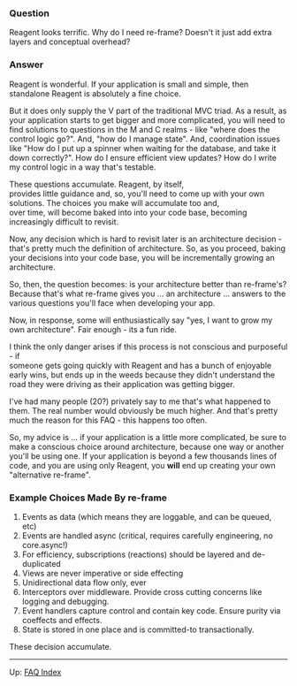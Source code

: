 ### Question

Reagent looks terrific.  Why do I need re-frame?  Doesn't it just add extra layers and
conceptual overhead? 

### Answer 

Reagent is wonderful. If your application is small and simple, then standalone Reagent 
is absolutely a fine choice.

But it does only supply the V part of the traditional MVC triad. As a result, as  
your application starts to get bigger and more complicated, you will need to 
find solutions to questions in the M and C realms - like "where does the control logic go?".  And, 
"how do I manage state".  And, coordination issues like "How do I put up a spinner
when waiting for the database, and take it down correctly?".  How do I ensure 
efficient view updates?  How do I write my control logic in a way that's testable. 

These questions accumulate. Reagent, by itself,  
provides little guidance and, so, you'll need to 
come up with your own solutions. The choices you make will accumulate too and,   
over time, will become baked into into your code base, 
becoming increasingly difficult to revisit. 

Now, any decision which is hard to revisit later is an architecture decision - that's 
pretty much the definition of architecture.  So, as you proceed, baking your
decisions into your code base, you will be incrementally growing an architecture. 

So, then, the question becomes: is your architecture better than re-frame's?  Because 
that's what re-frame gives you ... an architecture ... answers to the
various questions you'll face when developing your app.  

Now, in response, some will enthusiastically say "yes, I want to grow my own architecture". 
Fair enough - its a fun ride.

I think the only danger arises if this process is not conscious and purposeful - if  
someone gets going quickly with Reagent and has a bunch of enjoyable early wins, but 
ends up in the weeds because they didn't understand the road they were driving as 
their application was getting bigger. 

I've had many people (20?) privately say to me that's what happened to them. The real 
number would obviously be much higher. And that's pretty much the reason for 
this FAQ - this happens too often.  

So, my advice is ... if your application is a little more complicated, 
be sure to make a conscious choice around architecture, because one way or 
another you'll be using one.  If your application is beyond a few thousands lines
of code, and you are using only Reagent, you **will** end up creating your own "alternative re-frame".

### Example Choices Made By re-frame

1. Events as data  (which means they are loggable, and can be queued, etc)
2. Events are handled async  (critical, requires carefully engineering, no core.async!)
3. For efficiency, subscriptions (reactions) should be layered and de-duplicated
4. Views are never imperative or side effecting
4. Unidirectional data flow only, ever
5. Interceptors over middleware. Provide cross cutting concerns like logging and debugging. 
6. Event handlers capture control and contain key code. Ensure purity via coeffects and effects. 
7. State is stored in one place and is committed-to transactionally. 


These decision accumulate. 

***

Up:  [FAQ Index](README.md)&nbsp;&nbsp;&nbsp;&nbsp;&nbsp;&nbsp;

<!-- START doctoc generated TOC please keep comment here to allow auto update -->
<!-- DON'T EDIT THIS SECTION, INSTEAD RE-RUN doctoc TO UPDATE -->
<!-- END doctoc generated TOC please keep comment here to allow auto update -->
